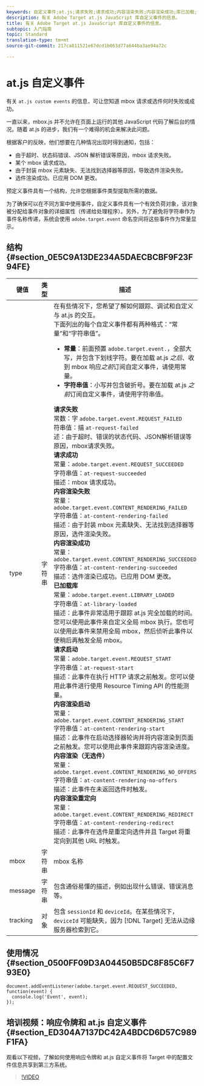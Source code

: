 ```yaml
---
keywords: 自定义事件;at.js;请求失败;请求成功;内容渲染失败;内容渲染成功;库已加载;请求开始;内容渲染开始;内容渲染无选件;内容渲染重定向
description: 有关 Adobe Target at.js JavaScript 库自定义事件的信息。
title: 有关 Adobe Target at.js JavaScript 库自定义事件的信息。
subtopic: 入门指南
topic: Standard
translation-type: tm+mt
source-git-commit: 217ca811521e67dcd1b063d77a644ba3ae94a72c

---
```



# at.js 自定义事件

有关 `at.js custom events` 的信息，可让您知道 mbox 请求或选件何时失败或成功。

一直以来，mbox.js 并不允许在页面上运行的其他 JavaScript 代码了解后台的情况。随着 at.js 的进步，我们有一个难得的机会来解决此问题。

根据客户的反映，他们想要在几种情况出现时得到通知，包括：

* 由于超时、状态码错误、JSON 解析错误等原因，mbox 请求失败。
* 某个 mbox 请求成功。
* 由于封装 mbox 元素缺失、无法找到选择器等原因，导致选件渲染失败。
* 选件渲染成功。已应用 DOM 更改。

预定义事件具有一个结构，允许您根据事件类型提取所需的数据。

为了确保可以在不同方案中使用事件，自定义事件具有一个有效负荷对象，该对象被分配给事件对象的详细属性（传递给处理程序）。另外，为了避免将字符串作为事件名称传递，系统会使用 `adobe.target.event` 命名空间将这些事件作为常量显示。

## 结构 {#section_0E5C9A13DE234A5DAECBCBF9F23F94FE}

| 键值 | 类型 | 描述 |
|--- |--- |--- |
| type | 字符串 | 在有些情况下，您希望了解如何跟踪、调试和自定义与 at.js 的交互。<br>下面列出的每个自定义事件都有两种格式：“常量”和“字符串值”。<ul><li>**常量**：前面预置 `adobe.target.event.`，全部大写，并包含下划线字符。要在加载 at.js *之后*、收到 mbox 响应&#x200B;*之前*&#x200B;订阅自定义事件，请使用常量。</li><li>**字符串值**：小写并包含破折号。要在加载 at.js *之前*&#x200B;订阅自定义事件，请使用字符串值。</li></ul>**请求失败**<br>常数：字 `adobe.target.event.REQUEST_FAILED`<br>符串值：描 `at-request-failed`<br>述：由于超时、错误的状态代码、JSON解析错误等原因，mbox请求失败。<br>**请求成功**<br>常量：`adobe.target.event.REQUEST_SUCCEEDED`<br>字符串值：`at-request-succeeded`<br>描述：mbox 请求成功。<br>**内容渲染失败**<br>常量：`adobe.target.event.CONTENT_RENDERING_FAILED`<br>字符串值：`at-content-rendering-failed`<br>描述：由于封装 mbox 元素缺失、无法找到选择器等原因，选件渲染失败。<br>**内容渲染成功**<br>常量：`adobe.target.event.CONTENT_RENDERING_SUCCEEDED`<br>字符串值：`at-content-rendering-succeeded`<br>描述：选件渲染已成功。已应用 DOM 更改。<br>**已加载库**<br>常量：`adobe.target.event.LIBRARY_LOADED`<br>字符串值：`at-library-loaded`<br>描述：此事件非常适用于跟踪 at.js 完全加载的时间。您可以使用此事件来自定义全局 mbox 执行。您也可以使用此事件来禁用全局 mbox，然后侦听此事件以便稍后再触发全局 mbox。<br>**请求启动**<br>常量：`adobe.target.event.REQUEST_START`<br>字符串值：`at-request-start`<br>描述：此事件在执行 HTTP 请求之前触发。您可以使用此事件进行使用 Resource Timing API 的性能测量。<br>**内容渲染启动**<br>常量：`adobe.target.event.CONTENT_RENDERING_START`<br>字符串值：`at-content-rendering-start`<br>描述：此事件在启动选择器轮询并将内容渲染到页面之前触发。您可以使用此事件来跟踪内容渲染进度。<br>**内容渲染（无选件）**<br>常量：`adobe.target.event.CONTENT_RENDERING_NO_OFFERS`<br>字符串值：`at-content-rendering-no-offers`<br>描述：此事件在未返回选件时触发。<br>**内容渲染重定向**<br>常量：`adobe.target.event.CONTENT_RENDERING_REDIRECT`<br>字符串值：`at-content-rendering-redirect`<br>描述：此事件在选件是重定向选件并且 Target 将重定向到其他 URL 时触发。 |
| mbox | 字符串 | mbox 名称 |
| message | 字符串 | 包含通俗易懂的描述，例如出现什么错误、错误消息等。 |
| tracking | 对象 | 包含 `sessionId` 和 `deviceId`。在某些情况下，`deviceId` 可能缺失，因为 [!DNL Target] 无法从边缘服务器检索到它。 |

## 使用情况 {#section_0500FF09D3A04450B5DC8F85C6F793E0}

```
document.addEventListener(adobe.target.event.REQUEST_SUCCEEDED, function(event) { 
  console.log('Event', event); 
});
```

## 培训视频：响应令牌和 at.js 自定义事件{#section_ED304A7137DC42A4BDCD6D57C989F1FA}

观看以下视频，了解如何使用响应令牌和 at.js 自定义事件将 Target 中的配置文件信息共享到第三方系统。

>[!VIDEO](https://video.tv.adobe.com/v/23253/?captions=chi_hans)